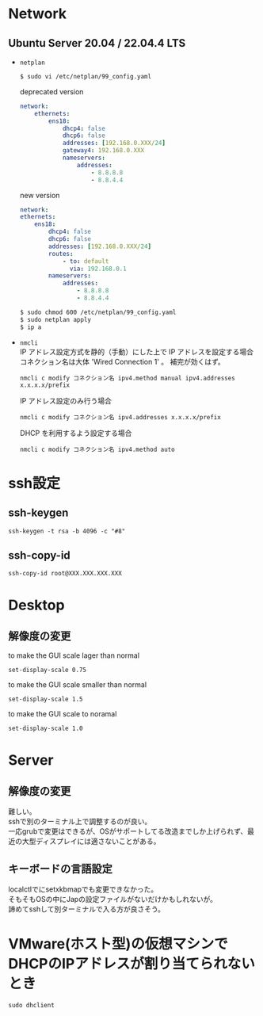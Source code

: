 # Network
## Ubuntu Server 20.04 / 22.04.4 LTS
- `netplan`
    ```zsh
    $ sudo vi /etc/netplan/99_config.yaml
    ```
    deprecated version
    ```yaml
    network:
        ethernets:
            ens18:
                dhcp4: false
                dhcp6: false
                addresses: [192.168.0.XXX/24]
                gateway4: 192.168.0.XXX
                nameservers:
                    addresses:
                        - 8.8.8.8
                        - 8.8.4.4
    ```
    new version
    ```yaml
    network:
    ethernets:
        ens18:
            dhcp4: false
            dhcp6: false
            addresses: [192.168.0.XXX/24]
            routes:
                - to: default
                  via: 192.168.0.1
            nameservers:
                addresses:
                    - 8.8.8.8
                    - 8.8.4.4
    ```
    ```zsh
    $ sudo chmod 600 /etc/netplan/99_config.yaml
    $ sudo netplan apply
    $ ip a
    ```
- `nmcli`  
    IP アドレス設定方式を静的（手動）にした上で IP アドレスを設定する場合
    コネクション名は大体 'Wired Connection 1' 。 
    補完が効くはず。  
    ```
    nmcli c modify コネクション名 ipv4.method manual ipv4.addresses x.x.x.x/prefix
    ```
    IP アドレス設定のみ行う場合  
    ```
    nmcli c modify コネクション名 ipv4.addresses x.x.x.x/prefix
    ```
    DHCP を利用するよう設定する場合  
    ```
    nmcli c modify コネクション名 ipv4.method auto
    ```

# ssh設定
## ssh-keygen
```
ssh-keygen -t rsa -b 4096 -c "#8"
```

## ssh-copy-id
```
ssh-copy-id root@XXX.XXX.XXX.XXX
```

# Desktop
## 解像度の変更
to make the GUI scale lager than normal
```
set-display-scale 0.75
```
to make the GUI scale smaller than normal
```
set-display-scale 1.5
```
to make the GUI scale to noramal
```
set-display-scale 1.0
```

# Server
## 解像度の変更
難しい。  
sshで別のターミナル上で調整するのが良い。  
一応grubで変更はできるが、OSがサポートしてる改造までしか上げられず、最近の大型ディスプレイには適さないことがある。  

## キーボードの言語設定
localctlでにsetxkbmapでも変更できなかった。  
そもそもOSの中にJapの設定ファイルがないだけかもしれないが。  
諦めてsshして別ターミナルで入る方が良さそう。  

# VMware(ホスト型)の仮想マシンでDHCPのIPアドレスが割り当てられないとき
```
sudo dhclient
```